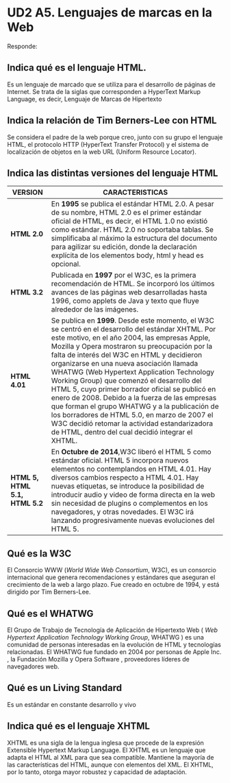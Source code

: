 # UD2 A5. Lenguajes de marcas en la Web
Responde:

## Indica qué es el lenguaje HTML. 
Es un lenguaje de marcado que se utiliza para el desarrollo de páginas de Internet. Se trata de la siglas que corresponden a HyperText Markup Language, es decir, Lenguaje de Marcas de Hipertexto
## Indica la relación de Tim Berners-Lee con  HTML
Se considera el padre de la web porque creo, junto con su grupo el lenguaje HTML, el protocolo HTTP (HyperText Transfer Protocol) y el sistema de localización de objetos en la web URL (Uniform Resource Locator). 


## Indica las distintas versiones del lenguaje HTML

VERSION | CARACTERISTICAS |
---------|----------|
  **HTML 2.0**|  En **1995** se publica el estándar HTML 2.0. A pesar de su nombre, HTML 2.0 es el primer estándar oficial de HTML, es decir, el HTML 1.0 no existió como estándar. HTML 2.0 no soportaba tablas. Se simplificaba al máximo la estructura del documento para agilizar su edición, donde la declaración explícita de los elementos body, html y head es opcional. |
  **HTML 3.2**|  Publicada en **1997** por el W3C, es la primera recomendación de HTML. Se incorporó los últimos avances de las páginas web desarrolladas hasta 1996, como applets de Java y texto que fluye alrededor de las imágenes. |
  **HTML 4.01** |  Se publica en **1999**. Desde este momento, el W3C se centró en el desarrollo del estándar XHTML. Por este motivo, en el año 2004, las empresas Apple, Mozilla y Opera mostraron su preocupación por la falta de interés del W3C en HTML y decidieron organizarse en una nueva asociación llamada WHATWG (Web Hypertext Application Technology Working Group) que comenzó el desarrollo del HTML 5, cuyo primer borrador oficial se publicó en enero de 2008. Debido a la fuerza de las empresas que forman el grupo WHATWG y a la publicación de los borradores de HTML 5.0, en marzo de 2007 el W3C decidió retomar la actividad estandarizadora de HTML, dentro del cual decidió integrar el XHTML. |
**HTML 5, HTML 5.1, HTML 5.2**|   En **Octubre de 2014**,W3C liberó el HTML 5 como estándar oficial. HTML 5 incorpora nuevos elementos no contemplandos en HTML 4.01. Hay diversos cambios respecto a HTML 4.01. Hay nuevas etiquetas, se introduce la posibilidad de introducir audio y video de forma directa en la web sin necesidad de plugins o complementos en los navegadores, y otras novedades. El W3C irá lanzando progresivamente nuevas evoluciones del HTML 5. |

## Qué es la W3C
El Consorcio WWW (_World Wide Web Consortium_, W3C), es un consorcio internacional que genera recomendaciones y estándares que aseguran el crecimiento de la web a largo plazo.
Fue creado en octubre de 1994, y está dirigido por Tim Berners-Lee.

## Qué es el WHATWG
El Grupo de Trabajo de Tecnología de Aplicación de Hipertexto Web ( _Web Hypertext Application Technology Working Group_, WHATWG ) es una comunidad de personas interesadas en la evolución de HTML y tecnologías relacionadas. El WHATWG fue fundado en 2004 por personas de Apple Inc. , la Fundación Mozilla y Opera Software , proveedores líderes de navegadores web.
## Qué es un Living Standard
 Es un estándar en constante desarrollo y vivo
## Indica qué es el lenguaje XHTML
XHTML es una sigla de la lengua inglesa que procede de la expresión Extensible Hypertext Markup Language. El XHTML es un lenguaje que adapta el HTML al XML para que sea compatible. Mantiene la mayoría de las características del HTML, aunque con elementos del XML. El XHTML, por lo tanto, otorga mayor robustez y capacidad de adaptación. 